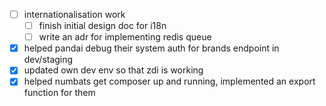 * [ ] internationalisation work
  * [ ] finish initial design doc for i18n
  * [ ] write an adr for implementing redis queue
* [x] helped pandai debug their system auth for brands endpoint in dev/staging
* [x] updated own dev env so that zdi is working
* [x] helped numbats get composer up and running, implemented an export function for them
